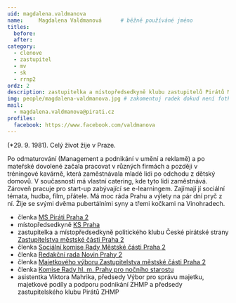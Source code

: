 ```yaml
---
uid: magdalena.valdmanova
name:     Magdalena Valdmanová  	# běžně používáné jméno
titles:
  before: 
  after: 
category:
  - clenove
  - zastupitel
  - mv
  - sk
  - rrnp2
ordz: 2
description: zastupitelka a místopředsedkyně klubu zastupitelů Pirátů MČ Praha 2, místopředsedkyně KS Praha
img: people/magdalena-valdmanova.jpg # zakomentuj radek dokud není fotka
mail:
  - magdalena.valdmanova@pirati.cz
profiles: 
  facebook: https://www.facebook.com/valdmanova
---
```


(*29. 9. 1981). Celý život žije v Praze.

Po odmaturování (Management a podnikání v umění a reklamě) a po mateřské dovolené začala pracovat v různých firmách a později v tréningové kavárně, která zaměstnávala mladé lidi po odchodu z dětský domovů. V současnosti má vlastní catering, kde tyto lidi zaměstnává. Zároveň pracuje pro start-up zabývající se e-learningem.
Zajímají jí sociální témata, hudba, film, přátele. Má moc ráda Prahu a výlety na pár dní pryč z ní.
Žije se svými dvěma pubertálními syny a třemi kočkami na Vinohradech.


* členka [MS Piráti Praha 2](http://praha2.pirati.cz)
* místopředsedkyně [KS Praha](http://praha.pirati.cz)
* zastupitelka a místopředsedkyně politického klubu České pirátské strany [Zastupitelstva městské části Praha 2](http://urad.praha2.cz/Zastupitelstvo-MC-seznam)
* členka [Sociální komise Rady Městské části Praha 2](http://urad.praha2.cz/Socialni-komise)
* členka [Redakční rada Novin Prahy 2](http://urad.praha2.cz/Redakcni-rada-Novin-Prahy2)
* členka [Majetkového výboru Zastupitelstva městské části Praha 2](http://urad.praha2.cz/Majetkovy-vybor)
* členka [Komise Rady hl. m. Prahy pro nočního starostu](http://www.praha.eu/jnp/cz/o_meste/primator_a_volene_organy/rada/komise_rady/index.html?commissionId=33998)
* asistentka Viktora Mahrika, předsedy Výbor pro správu majetku, majetkové podíly a podporu podnikání ZHMP a předsedy zastupitelského klubu Pirátů ZHMP
